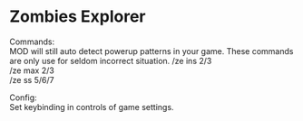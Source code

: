 # Zombies Explorer  

Commands:  
MOD will still auto detect powerup patterns in your game. These commands are only use for seldom incorrect situation.
/ze ins 2/3  
/ze max 2/3  
/ze ss 5/6/7  

Config:  
Set keybinding in controls of game settings.  
